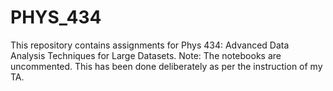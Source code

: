 # PHYS_434
This repository contains assignments for Phys 434: Advanced Data Analysis Techniques for Large Datasets. 
Note: The notebooks are uncommented. This has been done deliberately as per the instruction of my TA. 
